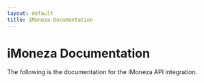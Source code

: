 ```yaml
---
layout: default
title: iMoneza Documentation
---
```

# iMoneza Documentation

The following is the documentation for the iMoneza API integration.